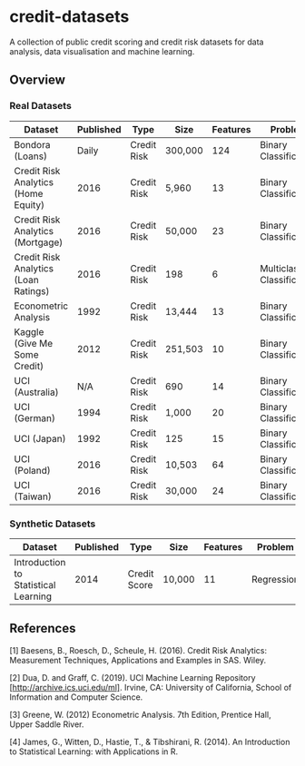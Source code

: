 # credit-datasets
A collection of public credit scoring and credit risk datasets for data analysis, data visualisation and machine learning.

## Overview
### Real Datasets
| Dataset  | Published | Type | Size | Features | Problem | URL |
| - | - | - | - | - | - | - |
| Bondora (Loans) | Daily | Credit Risk | 300,000 | 124 | Binary Classification | [link](https://www.bondora.com/marketing/media/LoanData.zip) |
| Credit Risk Analytics (Home Equity) | 2016 | Credit Risk | 5,960 | 13 | Binary Classification | [link](http://www.creditriskanalytics.net/uploads/1/9/5/1/19511601/hmeq.csv) |
| Credit Risk Analytics (Mortgage) | 2016 | Credit Risk | 50,000 | 23 | Binary Classification | [link](http://www.creditriskanalytics.net/uploads/1/9/5/1/19511601/mortgage_csv.rar) |
| Credit Risk Analytics (Loan Ratings) | 2016 | Credit Risk | 198 | 6 | Multiclass Classification | [link](http://www.creditriskanalytics.net/uploads/1/9/5/1/19511601/ratings.csv) |
| Econometric Analysis | 1992 | Credit Risk | 13,444 | 13 | Binary Classification | [link](http://www.stern.nyu.edu/~wgreene/Text/Edition7/TableF7-3.csv) |
| Kaggle (Give Me Some Credit) | 2012 | Credit Risk | 251,503 | 10 | Binary Classification | [link](https://www.kaggle.com/competitions/GiveMeSomeCredit/data) |
| UCI (Australia) | N/A | Credit Risk | 690 | 14 | Binary Classification | [link](http://archive.ics.uci.edu/ml/datasets/Statlog+%28Australian+Credit+Approval%29) |
| UCI (German) | 1994 | Credit Risk | 1,000 | 20 | Binary Classification | [link](http://archive.ics.uci.edu/ml/datasets/Statlog+%28German+Credit+Data%29) |
| UCI (Japan) | 1992 | Credit Risk | 125 | 15 | Binary Classification | [link](http://archive.ics.uci.edu/ml/datasets/Japanese+Credit+Screening) |
| UCI (Poland) | 2016 | Credit Risk | 10,503 | 64 | Binary Classification | [link](http://archive.ics.uci.edu/ml/datasets/Polish+companies+bankruptcy+data) |
| UCI (Taiwan) | 2016 | Credit Risk | 30,000 | 24 | Binary Classification | [link](http://archive.ics.uci.edu/ml/datasets/default+of+credit+card+clients) |

### Synthetic Datasets
| Dataset  | Published | Type | Size | Features | Problem | URL |
| - | - | - | - | - | - | - |
| Introduction to Statistical Learning | 2014 | Credit Score | 10,000 | 11 | Regression | [link](datasets/synthetic_introduction_to_statistical_learning_r.csv) |

## References
<a id="1">[1]</a>
Baesens, B., Roesch, D., Scheule, H. (2016). Credit Risk Analytics: Measurement Techniques, Applications and Examples in SAS. Wiley.

<a id="2">[2]</a>
Dua, D. and Graff, C. (2019). UCI Machine Learning Repository [http://archive.ics.uci.edu/ml]. Irvine, CA: University of California, School of Information and Computer Science.

<a id="3">[3]</a>
Greene, W. (2012) Econometric Analysis. 7th Edition, Prentice Hall, Upper Saddle River.

<a id="4">[4]</a>
James, G., Witten, D., Hastie, T., & Tibshirani, R. (2014). An Introduction to Statistical Learning: with Applications in R.
